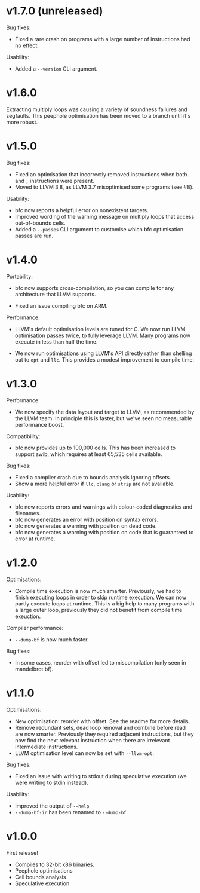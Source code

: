 # v1.7.0 (unreleased)

Bug fixes:

* Fixed a rare crash on programs with a large number of instructions
  had no effect.

Usability:

* Added a `--version` CLI argument.

# v1.6.0

Extracting multiply loops was causing a variety of soundness failures
and segfaults. This peephole optimisation has been moved to a branch
until it's more robust.

# v1.5.0

Bug fixes:

* Fixed an optimisation that incorrectly removed instructions when
  both `.` and `,` instructions were present.
* Moved to LLVM 3.8, as LLVM 3.7 misoptimised some programs (see #8).

Usability:

* bfc now reports a helpful error on nonexistent targets.
* Improved wording of the warning message on multiply loops that
  access out-of-bounds cells.
* Added a `--passes` CLI argument to customise which bfc optimisation
  passes are run.

# v1.4.0

Portability:

* bfc now supports cross-compilation, so you can compile for any
  architecture that LLVM supports.

* Fixed an issue compiling bfc on ARM.

Performance:

* LLVM's default optimisation levels are tuned for C. We now run LLVM
  optimisation passes twice, to fully leverage LLVM. Many programs now
  execute in less than half the time.

* We now run optimisations using LLVM's API directly rather than
  shelling out to `opt` and `llc`. This provides a modest improvement
  to compile time.

# v1.3.0

Performance:

* We now specify the data layout and target to LLVM, as recommended
  by the LLVM team. In principle this is faster, but we've seen no
  measurable performance boost.

Compatibility:

* bfc now provides up to 100,000 cells. This has been increased to
  support awib, which requires at least 65,535 cells available.

Bug fixes:

* Fixed a compiler crash due to bounds analysis ignoring offsets.
* Show a more helpful error if `llc`, `clang` or `strip` are not
  available.

Usability:

* bfc now reports errors and warnings with colour-coded diagnostics
  and filenames.
* bfc now generates an error with position on syntax errors.
* bfc now generates a warning with position on dead code.
* bfc now generates a warning with position on code that is guaranteed
  to error at runtime.

# v1.2.0

Optimisations:

* Compile time execution is now much smarter. Previously, we had to
finish executing loops in order to skip runtime execution. We can now
partly execute loops at runtime. This is a big help to many programs
with a large outer loop, previously they did not benefit from compile
time exeuction.

Compiler performance:

* `--dump-bf` is now much faster.

Bug fixes:

* In some cases, reorder with offset led to miscompilation
(only seen in mandelbrot.bf).

# v1.1.0

Optimisations:

* New optimisation: reorder with offset. See the readme for more
  details.
* Remove redundant sets, dead loop removal and combine before read are
  now smarter. Previously they required adjacent instructions, but
  they now find the next relevant instruction when there are
  irrelevant intermediate instructions.
* LLVM optimisation level can now be set with `--llvm-opt`.

Bug fixes:

* Fixed an issue with writing to stdout during speculative execution
  (we were writing to stdin instead).

Usability:

* Improved the output of `--help`
* `--dump-bf-ir` has been renamed to `--dump-bf`

# v1.0.0

First release!

* Compiles to 32-bit x86 binaries.
* Peephole optimisations
* Cell bounds analysis
* Speculative execution
